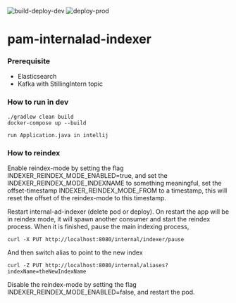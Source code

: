 ![build-deploy-dev](https://github.com/navikt/pam-internalad-indexer/workflows/build-deploy-dev/badge.svg)
![deploy-prod](https://github.com/navikt/pam-internalad-indexer/workflows/deploy-prod/badge.svg)
# pam-internalad-indexer

### Prerequisite
* Elasticsearch
* Kafka with StillingIntern topic

### How to run in dev
```
./gradlew clean build
docker-compose up --build

run Application.java in intellij

```

### How to reindex

Enable reindex-mode by setting the flag INDEXER_REINDEX_MODE_ENABLED=true, and set the INDEXER_REINDEX_MODE_INDEXNAME 
to something meaningful, set the offset-timestamp INDEXER_REINDEX_MODE_FROM to a timestamp, 
this will reset the offset of the reindex-mode to this timestamp. 

Restart internal-ad-indexer (delete pod or deploy). On restart the app will be in reindex mode, it will spawn another consumer and
start the reindex process. When it is finished, pause the main indexing process, 

```
curl -X PUT http://localhost:8080/internal/indexer/pause

```

And then switch alias to point to the new index
```
curl -Z PUT http://localhost:8080/internal/aliases?indexName=theNewIndexName
```

Disable the reindex-mode by setting the flag INDEXER_REINDEX_MODE_ENABLED=false, and restart the pod.
